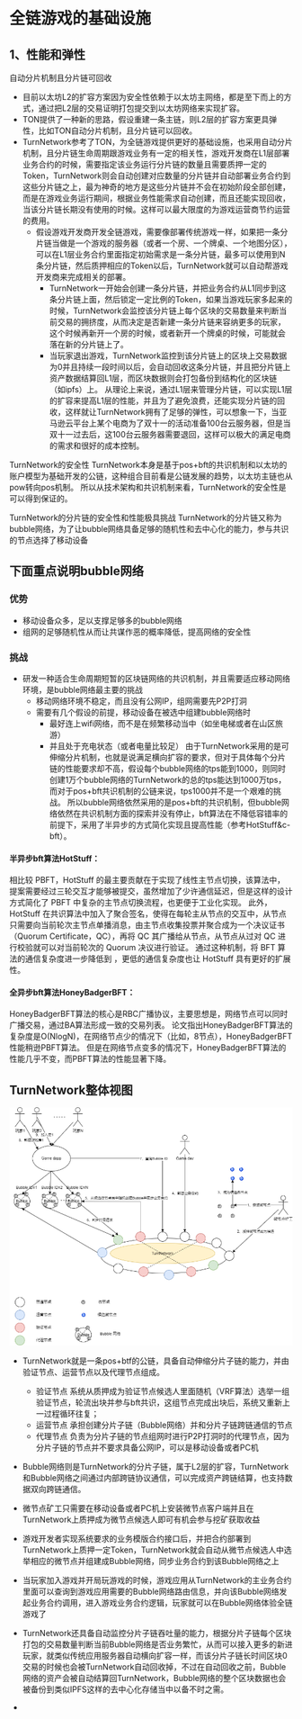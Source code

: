 # 全链游戏的基础设施
## 1、性能和弹性
自动分片机制且分片链可回收

- 目前以太坊L2的扩容方案因为安全性依赖于以太坊主网络，都是至下而上的方式，通过把L2层的交易证明打包提交到以太坊网络来实现扩容。
- TON提供了一种新的思路，假设重建一条主链，则L2层的扩容方案更具弹性，比如TON自动分片机制，且分片链可以回收。
- TurnNetwork参考了TON，为全链游戏提供更好的基础设施，也采用自动分片机制，且分片链生命周期跟游戏业务有一定的相关性，游戏开发商在L1层部署业务合约的时候，需要指定该业务运行分片链的数量且需要质押一定的Token，TurnNetwork则会自动创建对应数量的分片链并自动部署业务合约到这些分片链之上，最为神奇的地方是这些分片链并不会在初始阶段全部创建，而是在游戏业务运行期间，根据业务性能需求自动创建，而且还能实现回收，当该分片链长期没有使用的时候。这样可以最大限度的为游戏运营商节约运营的费用。
  - 假设游戏开发商开发全链游戏，需要像部署传统游戏一样，如果把一条分片链当做是一个游戏的服务器（或者一个房、一个牌桌、一个地图分区），可以在L1层业务合约里面指定初始需求是一条分片链，最多可以使用到N条分片链，然后质押相应的Token以后，TurnNetwork就可以自动帮游戏开发商来完成相关的部署。
    - TurnNetwork一开始会创建一条分片链，并把业务合约从L1同步到这条分片链上面，然后锁定一定比例的Token，如果当游戏玩家多起来的时候，TurnNetwork会监控该分片链上每个区块的交易数量来判断当前交易的拥挤度，从而决定是否新建一条分片链来容纳更多的玩家，这个时候再新开一个房的时候，或者新开一个牌桌的时候，可能就会落在新的分片链上了。
    - 当玩家退出游戏，TurnNetwork监控到该分片链上的区块上交易数据为0并且持续一段时间以后，会自动回收这条分片链，并且把分片链上资产数据结算回L1层，而区块数据则会打包备份到结构化的区块链（如ipfs）上。
从理论上来说，通过L1层来管理分片链，可以实现L1层的扩容来提高L1层的性能，并且为了避免浪费，还能实现分片链的回收，这样就让TurnNetwork拥有了足够的弹性，可以想象一下，当亚马逊云平台上某个电商为了双十一的活动准备100台云服务器，但是当双十一过去后，这100台云服务器需要退回，这样可以极大的满足电商的需求和很好的成本控制。

TurnNetwork的安全性
TurnNetwork本身是基于pos+bft的共识机制和以太坊的账户模型为基础开发的公链，这种组合目前看是公链发展的趋势，以太坊主链也从pow转向pos机制。
所以从技术架构和共识机制来看，TurnNetwork的安全性是可以得到保证的。

TurnNetwork的分片链的安全性和性能极具挑战
TurnNetwork的分片链又称为bubble网络，为了让bubble网络具备足够的随机性和去中心化的能力，参与共识的节点选择了移动设备

## 下面重点说明bubble网络
### 优势
 - 移动设备众多，足以支撑足够多的bubble网络
 - 组网的足够随机性从而让共谋作恶的概率降低，提高网络的安全性
### 挑战
 - 研发一种适合生命周期短暂的区块链网络的共识机制，并且需要适应移动网络环境，是bubble网络最主要的挑战
   - 移动网络环境不稳定，而且没有公网IP，组网需要先P2P打洞
   - 需要有几个假设的前提，移动设备在被选中组建bubble网络时
     - 最好连上wifi网络，而不是在频繁移动当中（如坐电梯或者在山区旅游）
     - 并且处于充电状态（或者电量比较足）
由于TurnNetwork采用的是可伸缩分片机制，也就是说满足横向扩容的要求，但对于具体每个分片链的性能要求却不高，假设每个bubble网络的tps能到1000，则同时创建1万个bubble网络的TurnNetwork的总的tps能达到1000万tps，而对于pos+bft共识机制的公链来说，tps1000并不是一个艰难的挑战。
所以bubble网络依然采用的是pos+bft的共识机制，但bubble网络依然在共识机制方面的探索并没有停止，bft算法在不降低容错率的前提下，采用了半异步的方式简化实现且提高性能（参考HotStuff&c-bft）。

#### 半异步bft算法HotStuff：
相比较 PBFT，HotStuff 的最主要贡献在于实现了线性主节点切换，该算法中，提案需要经过三轮交互才能够被提交，虽然增加了少许通信延迟，但是这样的设计方式简化了 PBFT 中复杂的主节点切换流程，也更便于工业化实现。
此外，HotStuff 在共识算法中加入了聚合签名，使得在每轮主从节点的交互中，从节点只需要向当前轮次主节点单播消息，由主节点收集投票并聚合成为一个决议证书（Quorum Certificate，QC），再将 QC 其广播给从节点，从节点从过对 QC 进行校验就可以对当前轮次的 Quorum 决议进行验证。
通过这种机制，将 BFT 算法的通信复杂度进一步降低到 ，更低的通信复杂度也让 HotStuff 具有更好的扩展性。

#### 全异步bft算法HoneyBadgerBFT：
HoneyBadgerBFT算法的核心是RBC广播协议，主要思想是，网络节点可以同时广播交易，通过BA算法形成一致的交易列表。
论文指出HoneyBadgerBFT算法的复杂度是O(NlogN)，在网络节点少的情况下（比如，8节点），HoneyBadgerBFT性能稍逊PBFT算法。
但是在网络节点变多的情况下，HoneyBadgerBFT算法的性能几乎不变，而PBFT算法的性能显著下降。

## TurnNetwork整体视图
![整体视图](TurnNetwork20240109.png "整体视图")

- TurnNetwork就是一条pos+btf的公链，具备自动伸缩分片子链的能力，并由验证节点、运营节点以及代理节点组成。
  - 验证节点
  系统从质押成为验证节点候选人里面随机（VRF算法）选举一组验证节点，轮流出块并参与bft共识，这组节点完成出块后，系统又重新上一过程循环往复；
  - 运营节点
  承担创建分片子链（Bubble网络）并和分片子链跨链通信的节点 
  - 代理节点
  负责为分片子链的节点组网时进行P2P打洞时的代理节点，因为分片子链的节点并不要求具备公网IP，可以是移动设备或者PC机

- Bubble网络则是TurnNetwork的分片子链，属于L2层的扩容，TurnNetwork和Bubble网络之间通过内部跨链协议通信，可以完成资产跨链结算，也支持数据双向跨链通信。
- 微节点矿工只需要在移动设备或者PC机上安装微节点客户端并且在TurnNetwork上质押成为微节点候选人即可有机会参与挖矿获取收益
- 游戏开发者实现系统要求的业务模版合约接口后，并把合约部署到TurnNetwork上质押一定Token，TurnNetwork就会自动从微节点候选人中选举相应的微节点并组建成Bubble网络，同步业务合约到该Bubble网络之上
- 当玩家加入游戏并开局玩游戏的时候，游戏应用从TurnNetwork的主业务合约里面可以查询到游戏应用需要的Bubble网络路由信息，并向该Bubble网络发起业务合约调用，进入游戏业务合约逻辑，玩家就可以在Bubble网络体验全链游戏了
- TurnNetwork还具备自动监控分片子链吞吐量的能力，根据分片子链每个区块打包的交易数量判断当前Bubble网络是否业务繁忙，从而可以接入更多的新进玩家，就类似传统应用服务器自动横向扩容一样，而该分片子链长时间区块0交易的时候也会被TurnNetwork自动回收掉，不过在自动回收之前，Bubble网络的资产会被自动结算回TurnNetwork，Bubble网络的整个区块数据也会被备份到类似IPFS这样的去中心化存储当中以备不时之需。
- 







